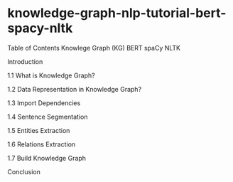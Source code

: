 # knowledge-graph-nlp-tutorial-bert-spacy-nltk

Table of Contents
Knowlege Graph (KG)
BERT
spaCy
NLTK

Introduction

1.1 What is Knowledge Graph?

1.2 Data Representation in Knowledge Graph?

1.3 Import Dependencies

1.4 Sentence Segmentation

1.5 Entities Extraction

1.6 Relations Extraction

1.7 Build Knowledge Graph

Conclusion
